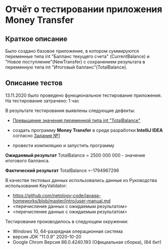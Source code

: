 # Отчёт о тестировании приложения **Money Transfer**

## Краткое описание

Было создано базовое приложение, в котором суммируются переменные типа int "Балланс текущего счета" (CurrentBalance) и "Новое поступление"(NewTransfer) с сохранением результата в переменную типа int "Итоговый балланс"(TotalBalance).


## Описание тестов

13.11.2020 было проведено функциональное тестирование приложения. 
На тестирование затрачено: 1 час

В результате тестирования выявлены следующие дефекты: 
* [Превышение значения переменной типа int "TotalBalance"]()

* создать программу **Money Transfer** в среде разработки **IntelliJ IDEA** согласно [Задания №1](https://github.com/netology-code/javaqa-homeworks/tree/master/programming)
* провести компиляцию и запустить программу

**Ожидаемый результат**
TotalBalance = 2500 000 000  - значение итогового балланса.

**Фактический результат**
TotalBalance =-1794967296


В качестве тестовых данных использовались данные из Руководства использования KeyValidator:
* https://github.com/netology-code/javaqa-homeworks/blob/master/intro/user-manual.md
* <перечисление данных с ожидаемым результатом>
* <перечисление данных с ожидаемым результатом>

Тестирование производилось в следующем окружении:
* Windows 10, 64-разрядная операционная система
* версия JDK "11.0.9" 2020-10-20
* Google Chrom Версия 86.0.4240.193 (Официальная сборка), (64 бит)
